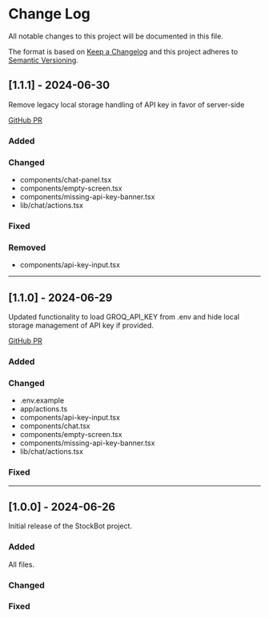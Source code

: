 # Change Log
All notable changes to this project will be documented in this file.
 
The format is based on [Keep a Changelog](http://keepachangelog.com/)
and this project adheres to [Semantic Versioning](http://semver.org/).

 ## [1.1.1] - 2024-06-30
  
Remove legacy local storage handling of API key in favor of server-side

[GitHub PR](https://github.com/bklieger-groq/stockbot-on-groq/pull/17)

### Added

### Changed

- components/chat-panel.tsx
- components/empty-screen.tsx
- components/missing-api-key-banner.tsx
- lib/chat/actions.tsx

### Fixed

### Removed

- components/api-key-input.tsx

---

## [1.1.0] - 2024-06-29
  
Updated functionality to load GROQ_API_KEY from .env and hide local storage management of API key if provided.

[GitHub PR](https://github.com/bklieger-groq/stockbot-on-groq/pull/15)

### Added

### Changed

- .env.example
- app/actions.ts
- components/api-key-input.tsx
- components/chat.tsx
- components/empty-screen.tsx
- components/missing-api-key-banner.tsx
- lib/chat/actions.tsx

### Fixed

---

## [1.0.0] - 2024-06-26
  
Initial release of the StockBot project.

### Added
 
All files.

### Changed

### Fixed
 
